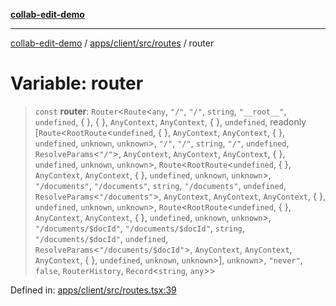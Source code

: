 [**collab-edit-demo**](../../../../../README.md)

***

[collab-edit-demo](../../../../../README.md) / [apps/client/src/routes](../README.md) / router

# Variable: router

> `const` **router**: `Router`\<`Route`\<`any`, `"/"`, `"/"`, `string`, `"__root__"`, `undefined`, \{ \}, \{ \}, `AnyContext`, `AnyContext`, \{ \}, `undefined`, readonly \[`Route`\<`RootRoute`\<`undefined`, \{ \}, `AnyContext`, `AnyContext`, \{ \}, `undefined`, `unknown`, `unknown`\>, `"/"`, `"/"`, `string`, `"/"`, `undefined`, `ResolveParams`\<`"/"`\>, `AnyContext`, `AnyContext`, `AnyContext`, \{ \}, `undefined`, `unknown`, `unknown`\>, `Route`\<`RootRoute`\<`undefined`, \{ \}, `AnyContext`, `AnyContext`, \{ \}, `undefined`, `unknown`, `unknown`\>, `"/documents"`, `"/documents"`, `string`, `"/documents"`, `undefined`, `ResolveParams`\<`"/documents"`\>, `AnyContext`, `AnyContext`, `AnyContext`, \{ \}, `undefined`, `unknown`, `unknown`\>, `Route`\<`RootRoute`\<`undefined`, \{ \}, `AnyContext`, `AnyContext`, \{ \}, `undefined`, `unknown`, `unknown`\>, `"/documents/$docId"`, `"/documents/$docId"`, `string`, `"/documents/$docId"`, `undefined`, `ResolveParams`\<`"/documents/$docId"`\>, `AnyContext`, `AnyContext`, `AnyContext`, \{ \}, `undefined`, `unknown`, `unknown`\>\], `unknown`\>, `"never"`, `false`, `RouterHistory`, `Record`\<`string`, `any`\>\>

Defined in: [apps/client/src/routes.tsx:39](https://github.com/austyle-io/pub-sub-demo/blob/facd25f09850fc4e78e94ce267c52e173d869933/apps/client/src/routes.tsx#L39)
